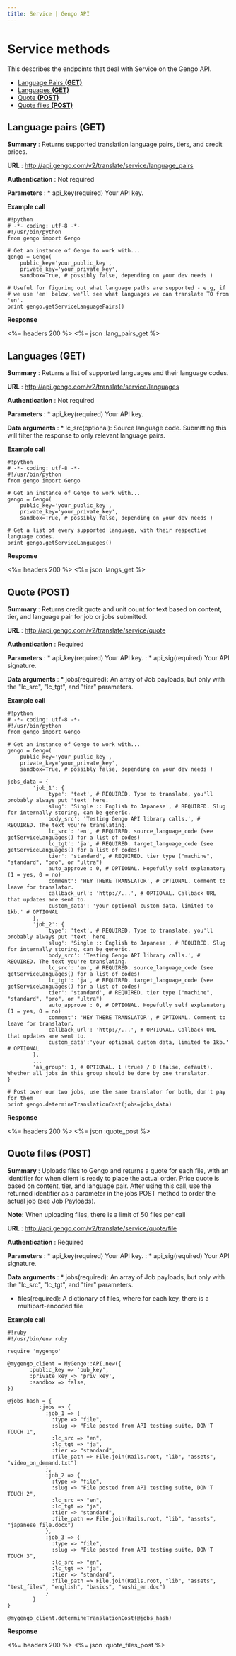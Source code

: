 ```yaml
---
title: Service | Gengo API
---
```


# Service methods

This describes the endpoints that deal with Service on the Gengo API.

* [Language Pairs __(GET)__](#language-pairs-get)
* [Languages __(GET)__](#languages-get)
* [Quote __(POST)__](#quote-post)
* [Quote files __(POST)__](#quote-files-post)


## Language pairs (GET)

__Summary__
: Returns supported translation language pairs, tiers, and credit prices.

__URL__
: http://api.gengo.com/v2/translate/service/language_pairs

__Authentication__
: Not required

__Parameters__
: * api_key(required) Your API key.

__Example call__

    #!python
    # -*- coding: utf-8 -*-
    #!/usr/bin/python
    from gengo import Gengo

    # Get an instance of Gengo to work with...
    gengo = Gengo(
        public_key='your_public_key',
        private_key='your_private_key',
        sandbox=True, # possibly false, depending on your dev needs )

    # Useful for figuring out what language paths are supported - e.g, if # we use 'en' below, we'll see what languages we can translate TO from 'en'.
    print gengo.getServiceLanguagePairs()

__Response__

<%= headers 200 %>
<%= json :lang_pairs_get %>

## Languages (GET)

__Summary__
: Returns a list of supported languages and their language codes.

__URL__
: http://api.gengo.com/v2/translate/service/languages

__Authentication__
: Not required

__Parameters__
: * api_key(required) Your API key.

__Data arguments__
: * lc_src(optional): Source language code. Submitting this will filter the response to only relevant language pairs.

__Example call__

    #!python
    # -*- coding: utf-8 -*-
    #!/usr/bin/python
    from gengo import Gengo

    # Get an instance of Gengo to work with...
    gengo = Gengo(
        public_key='your_public_key',
        private_key='your_private_key',
        sandbox=True, # possibly false, depending on your dev needs )

    # Get a list of every supported language, with their respective language codes.
    print gengo.getServiceLanguages()


__Response__

<%= headers 200 %>
<%= json :langs_get %>

## Quote (POST)

__Summary__
: Returns credit quote and unit count for text based on content, tier, and language pair for job or jobs submitted.

__URL__
: http://api.gengo.com/v2/translate/service/quote

__Authentication__
: Required

__Parameters__
: * api_key(required) Your API key.
: * api_sig(required) Your API signature.

__Data arguments__
: * jobs(required): An array of Job payloads, but only with the "lc_src", "lc_tgt", and "tier" parameters.

__Example call__

    #!python
    # -*- coding: utf-8 -*-
    #!/usr/bin/python
    from gengo import Gengo

    # Get an instance of Gengo to work with...
    gengo = Gengo(
        public_key='your_public_key',
        private_key='your_private_key',
        sandbox=True, # possibly false, depending on your dev needs )

    jobs_data = {
            'job_1': {
                'type': 'text', # REQUIRED. Type to translate, you'll probably always put 'text' here.
                'slug': 'Single :: English to Japanese', # REQUIRED. Slug for internally storing, can be generic.
                'body_src': 'Testing Gengo API library calls.', # REQUIRED. The text you're translating.
                'lc_src': 'en', # REQUIRED. source_language_code (see getServiceLanguages() for a list of codes)
                'lc_tgt': 'ja', # REQUIRED. target_language_code (see getServiceLanguages() for a list of codes)
                'tier': 'standard', # REQUIRED. tier type ("machine", "standard", "pro", or "ultra")
                'auto_approve': 0, # OPTIONAL. Hopefully self explanatory (1 = yes, 0 = no)
                'comment': 'HEY THERE TRANSLATOR', # OPTIONAL. Comment to leave for translator.
                'callback_url': 'http://...', # OPTIONAL. Callback URL that updates are sent to.
                'custom_data': 'your optional custom data, limited to 1kb.' # OPTIONAL
            },
            'job_2': {
                'type': 'text', # REQUIRED. Type to translate, you'll probably always put 'text' here.
                'slug': 'Single :: English to Japanese', # REQUIRED. Slug for internally storing, can be generic.
                'body_src': 'Testing Gengo API library calls.', # REQUIRED. The text you're translating.
                'lc_src': 'en', # REQUIRED. source_language_code (see getServiceLanguages() for a list of codes)
                'lc_tgt': 'ja', # REQUIRED. target_language_code (see getServiceLanguages() for a list of codes)
                'tier': 'standard', # REQUIRED. tier type ("machine", "standard", "pro", or "ultra")
                'auto_approve': 0, # OPTIONAL. Hopefully self explanatory (1 = yes, 0 = no)
                'comment': 'HEY THERE TRANSLATOR', # OPTIONAL. Comment to leave for translator.
                'callback_url': 'http://...', # OPTIONAL. Callback URL that updates are sent to.
                'custom_data':'your optional custom data, limited to 1kb.' # OPTIONAL
            },
            ...
            'as_group': 1, # OPTIONAL. 1 (true) / 0 (false, default). Whether all jobs in this group should be done by one translator.
    }

    # Post over our two jobs, use the same translator for both, don't pay for them
    print gengo.determineTranslationCost(jobs=jobs_data)

__Response__

<%= headers 200 %>
<%= json :quote_post %>

## Quote files (POST)

__Summary__
: Uploads files to Gengo and returns a quote for each file, with an identifier for when client is ready to place the actual order. Price quote is based on content, tier, and language pair. After using this call, use the returned identifier as a parameter in the jobs POST method to order the actual job (see Job Payloads).

  __Note:__ When uploading files, there is a limit of 50 files per call

__URL__
: http://api.gengo.com/v2/translate/service/quote/file

__Authentication__
: Required

__Parameters__
: * api_key(required) Your API key.
: * api_sig(required) Your API signature.

__Data arguments__
: * jobs(required): An array of Job payloads, but only with the "lc_src", "lc_tgt", and "tier" parameters.
  * files(required): A dictionary of files, where for each key, there is a multipart-encoded file

__Example call__


    #!ruby
    #!/usr/bin/env ruby

    require 'mygengo'

    @mygengo_client = MyGengo::API.new({
           :public_key => 'pub_key',
           :private_key => 'priv_key',
           :sandbox => false,
    })

    @jobs_hash = {
              :jobs => {
                :job_1 => {
                  :type => "file",
                  :slug => "File posted from API testing suite, DON'T TOUCH 1",
                  :lc_src => "en",
                  :lc_tgt => "ja",
                  :tier => "standard",
                  :file_path => File.join(Rails.root, "lib", "assets", "video_on_demand.txt")
                },
                :job_2 => {
                  :type => "file",
                  :slug => "File posted from API testing suite, DON'T TOUCH 2",
                  :lc_src => "en",
                  :lc_tgt => "ja",
                  :tier => "standard",
                  :file_path => File.join(Rails.root, "lib", "assets", "japanese_file.docx")
                },
                :job_3 => {
                  :type => "file",
                  :slug => "File posted from API testing suite, DON'T TOUCH 3",
                  :lc_src => "en",
                  :lc_tgt => "ja",
                  :tier => "standard",
                  :file_path => File.join(Rails.root, "lib", "assets", "test_files", "english", "basics", "sushi_en.doc")
                }
            }
    }

    @mygengo_client.determineTranslationCost(@jobs_hash)

__Response__

<%= headers 200 %>
<%= json :quote_files_post %>
